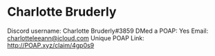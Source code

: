 # Charlotte Bruderly

Discord username: Charlotte Bruderly#3859
DMed a POAP: Yes
Email: charlotteleeann@icloud.com
Unique POAP Link: http://POAP.xyz/claim/4gp0s9